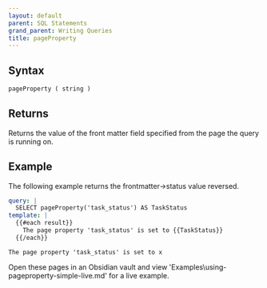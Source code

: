 ```yaml
---
layout: default
parent: SQL Statements
grand_parent: Writing Queries
title: pageProperty
---
```


## Syntax

```sql
pageProperty ( string )
```

## Returns

Returns the value of the front matter field specified from the page the query is running on.

## Example

The following example returns the frontmatter->status value reversed.

```yaml
query: |
  SELECT pageProperty('task_status') AS TaskStatus
template: |
  {{#each result}}
    The page property 'task_status' is set to {{TaskStatus}}
  {{/each}}
```

```text
The page property 'task_status' is set to x

```

Open these pages in an Obsidian vault and view 'Examples\using-pageproperty-simple-live.md' for a live example.